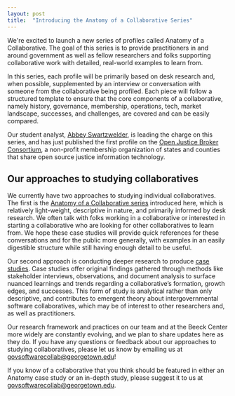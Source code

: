```yaml
---
layout: post
title:  "Introducing the Anatomy of a Collaborative Series"
---
```


We're excited to launch a new series of profiles called Anatomy of a Collaborative. The goal of this series is to provide practitioners in and around government as well as fellow researchers and folks supporting collaborative work with detailed, real-world examples to learn from. 

In this series, each profile will be primarily based on desk research and, when possible, supplemented by an interview or conversation with someone from the collaborative being profiled. Each piece will follow a structured template to ensure that the core components of a collaborative, namely history, governance, membership, operations, tech, market landscape, successes, and challenges, are covered and can be easily compared.

Our student analyst, [Abbey Swartzwelder](https://beeckcenter.georgetown.edu/person/abbey-swartzwelder/), is leading the charge on this series, and has just published the first profile on the [Open Justice Broker Consortium](/publications/anatomy-of-a-collaborative/ojbc.html), a non-profit membership organization of states and counties that share open source justice information technology.

## Our approaches to studying collaboratives

We currently have two approaches to studying individual collaboratives. The first is the [Anatomy of a Collaborative series](/publications/anatomy-of-a-collaborative/) introduced here, which is relatively light-weight, descriptive in nature, and primarily informed by desk research. We often talk with folks working in a collaborative or interested in starting a collaborative who are looking for other collaboratives to learn from. We hope these case studies will provide quick references for these conversations and for the public more generally, with examples in an easily digestible structure while still having enough detail to be useful.

Our second approach is conducting deeper research to produce [case studies](/publications/case-studies/). Case studies offer original findings gathered through methods like stakeholder interviews, observations, and document analysis to surface nuanced learnings and trends regarding a collaborative’s formation, growth edges, and successes. This form of study is analytical rather than only descriptive, and contributes to emergent theory about intergovernmental software collaboratives, which may be of interest to other researchers and, as well as practitioners.

Our research framework and practices on our team and at the Beeck Center more widely are constantly evolving, and we plan to share updates here as they do. If you have any questions or feedback about our approaches to studying collaboratives, please let us know by emailing us at govsoftwarecollab@georgetown.edu! 

If you know of a collaborative that you think should be featured in either an Anatomy case study or an in-depth study, please suggest it to us at govsoftwarecollab@georgetown.edu.
